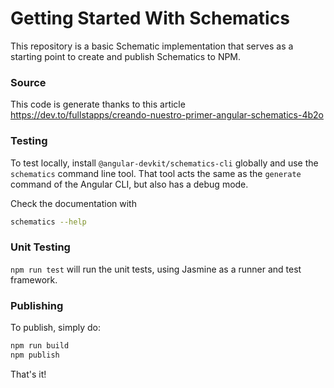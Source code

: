 # Getting Started With Schematics

This repository is a basic Schematic implementation that serves as a starting point to create and publish Schematics to NPM.

### Source
This code is generate thanks to this article https://dev.to/fullstapps/creando-nuestro-primer-angular-schematics-4b2o

### Testing

To test locally, install `@angular-devkit/schematics-cli` globally and use the `schematics` command line tool. That tool acts the same as the `generate` command of the Angular CLI, but also has a debug mode.

Check the documentation with

```bash
schematics --help
```

### Unit Testing

`npm run test` will run the unit tests, using Jasmine as a runner and test framework.

### Publishing

To publish, simply do:

```bash
npm run build
npm publish
```

That's it!
